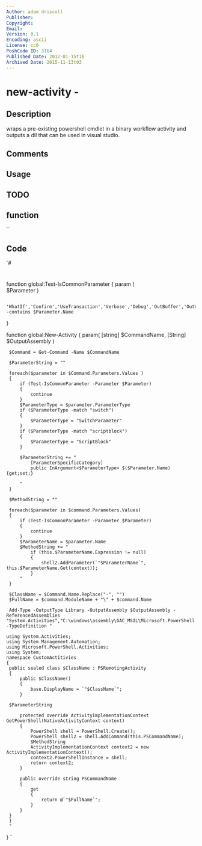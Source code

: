 ```yaml
---
Author: adam driscoll
Publisher: 
Copyright: 
Email: 
Version: 0.1
Encoding: ascii
License: cc0
PoshCode ID: 3164
Published Date: 2012-01-15t16
Archived Date: 2015-11-13t03
---
```


# new-activity - 

## Description

wraps a pre-existing powershell cmdlet in a binary workflow activity and outputs a dll that can be used in visual studio.

## Comments



## Usage



## TODO



## function

``

## Code

`#
 #
 #
 #
 
 function global:Test-IsCommonParameter
 {
     param
     (   
         $Parameter
     )
     
     'WhatIf','Confirm','UseTransaction','Verbose','Debug','OutBuffer','OutVariable','WarningVariable','ErrorVariable','ErrorAction','WarningAction' -contains $Parameter.Name 
 }
 
 function global:New-Activity
 {
     param(
     [string]
     $CommandName,
     [String]
     $OutputAssembly
     )
     
     $Command = Get-Command -Name $CommandName
     
     $ParameterString = ""
     
     foreach($parameter in $Command.Parameters.Values )
     {
         if (Test-IsCommonParameter -Parameter $Parameter)
         {
             continue
         }
         $ParameterType = $parameter.ParameterType
         if ($ParameterType -match "switch")
         {
             $ParameterType = "SwitchParameter"
         }
         if ($ParameterType -match "scriptblock")
         {
             $ParameterType = "ScriptBlock"
         }
         
         $ParameterString += "
             [ParameterSpecificCategory]
             public InArgument<$ParameterType> $($Parameter.Name) {get;set;}
             
         "
     }
     
     $MethodString = ""
     
     foreach($parameter in $command.Parameters.Values)
     {
         if (Test-IsCommonParameter -Parameter $Parameter)
         {
             continue
         }
         $ParameterName = $parameter.Name
         $MethodString += "
             if (this.$ParameterName.Expression != null)
             {
                 shell2.AddParameter(`"$ParameterName`", this.$ParameterName.Get(context));
             }
         "
     }
     
     $ClassName = $Command.Name.Replace("-", "")
     $FullName = $command.ModuleName + "\" + $command.Name
     
     Add-Type -OutputType Library -OutputAssembly $OutputAssembly -ReferencedAssemblies "System.Activities","C:\windows\assembly\GAC_MSIL\Microsoft.PowerShell.Workflow.ServiceCore\3.0.0.0__31bf3856ad364e35\Microsoft.PowerShell.Workflow.ServiceCore.dll"  -TypeDefinition "
    
    using System.Activities;
    using System.Management.Automation;
    using Microsoft.PowerShell.Activities;
    using System;
    namespace CustomActitivies
    {
     public sealed class $ClassName : PSRemotingActivity
     {
         public $ClassName()
         {
             base.DisplayName = `"$ClassName`";
         }
     
     $ParameterString
         
         protected override ActivityImplementationContext GetPowerShell(NativeActivityContext context)
         {
             PowerShell shell = PowerShell.Create();
             PowerShell shell2 = shell.AddCommand(this.PSCommandName);
             $MethodString
             ActivityImplementationContext context2 = new ActivityImplementationContext();
             context2.PowerShellInstance = shell;
             return context2;
         }
         
         public override string PSCommandName
         {
             get
             {
                 return @`"$FullName`";
             }
         }
     }
     }
     "
 }
`

